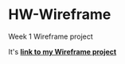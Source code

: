 # HW-Wireframe
Week 1 Wireframe project

It's **[link to my Wireframe project](https://supercarboy88.github.io/HW-Wireframe/)**

